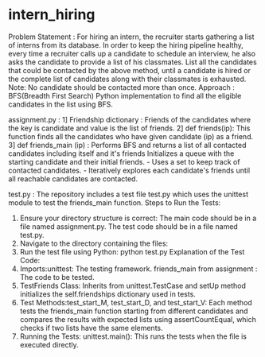# intern_hiring
Problem Statement : 
 For hiring an intern, the recruiter starts gathering a list of interns from its database.
 In order to keep the hiring pipeline healthy, every time a recruiter calls up a candidate to schedule an interview, he also asks the candidate to provide a list of his classmates.
 List all the candidates that could be contacted by the above method, until a candidate is hired or the complete list of candidates along with their classmates is 
 exhausted.
 Note: No candidate should be contacted more than once.
Approach : BFS(Breadth First Search)
  Python implementation to find all the eligible candidates in the list using BFS.
  
  assignment.py : 
  1] Friendship dictionary : Friends of the candidates where the key is candidate and value is the list of friends.
  2] def friends(ip): This function finds all the candidates who have given candidate (ip) as a friend.
  3] def friends_main (ip) : Performs BFS and returns a list of all contacted candidates including itself and it's friends
  Initializes a queue with the starting candidate and their initial friends.
        - Uses a set to keep track of contacted candidates.
        - Iteratively explores each candidate's friends until all reachable candidates are contacted.

  test.py : 
  The repository includes a test file test.py which uses the unittest module to test the friends_main function.
  Steps to Run the Tests:
  1. Ensure your directory structure is correct:
     The main code should be in a file named assignment.py.
     The test code should be in a file named test.py.
  2. Navigate to the directory containing the files:
  3. Run the test file using Python:
     python test.py
  Explanation of the Test Code:
  1. Imports:unittest: The testing framework.
          friends_main from assignment : The code to be tested.
  2. TestFriends Class:
     Inherits from unittest.TestCase and setUp method initializes the self.friendships dictionary used in tests.
  3. Test Methods:test_start_M, test_start_D, and test_start_V: Each method tests the friends_main function starting from different candidates and compares the results with expected lists using assertCountEqual, which checks if two lists have the same elements.
  4. Running the Tests: unittest.main(): This runs the tests when the file is executed directly.

  
  
  
  

